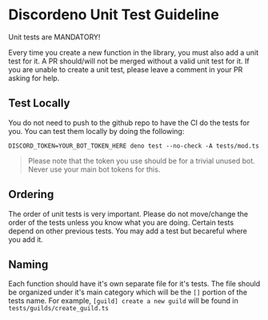 # Discordeno Unit Test Guideline

Unit tests are MANDATORY!

Every time you create a new function in the library, you must also add a unit
test for it. A PR should/will not be merged without a valid unit test for it. If
you are unable to create a unit test, please leave a comment in your PR asking
for help.

## Test Locally

You do not need to push to the github repo to have the CI do the tests for you.
You can test them locally by doing the following:

```shell
DISCORD_TOKEN=YOUR_BOT_TOKEN_HERE deno test --no-check -A tests/mod.ts
```

> Please note that the token you use should be for a trivial unused bot. Never
> use your main bot tokens for this.

## Ordering

The order of unit tests is very important. Please do not move/change the order
of the tests unless you know what you are doing. Certain tests depend on other
previous tests. You may add a test but becareful where you add it.

## Naming

Each function should have it's own separate file for it's tests. The file should
be organized under it's main category which will be the `[]` portion of the
tests name. For example, `[guild] create a new guild` will be found in
`tests/guilds/create_guild.ts`
